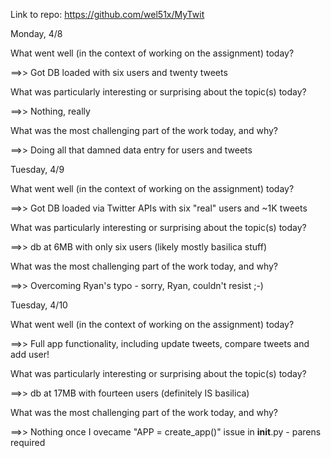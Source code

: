 Link to repo: https://github.com/wel51x/MyTwit

Monday, 4/8

What went well (in the context of working on the assignment) today?

==>> Got DB loaded with six users and twenty tweets

What was particularly interesting or surprising about the topic(s) today?

==>> Nothing, really

What was the most challenging part of the work today, and why?

==>> Doing all that damned data entry for users and tweets


Tuesday, 4/9

What went well (in the context of working on the assignment) today?

==>> Got DB loaded via Twitter APIs with six "real" users and ~1K tweets

What was particularly interesting or surprising about the topic(s) today?

==>> db at 6MB with only six users (likely mostly basilica stuff)

What was the most challenging part of the work today, and why?

==>> Overcoming Ryan's typo - sorry, Ryan, couldn't resist ;-)


Tuesday, 4/10

What went well (in the context of working on the assignment) today?

==>> Full app functionality, including update tweets, compare tweets and add user!

What was particularly interesting or surprising about the topic(s) today?

==>> db at 17MB with fourteen users (definitely IS basilica)

What was the most challenging part of the work today, and why?

==>> Nothing once I ovecame "APP = create_app()" issue in __init__.py - parens required

